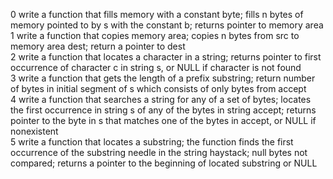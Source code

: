 0 write a function that fills memory with a constant byte; fills n bytes of memory pointed to by s with the constant b; returns pointer to memory area  
1 write a function that copies memory area; copies n bytes from src to memory area dest; return a pointer to dest  
2 write a function that locates a character in a string; returns pointer to first occurrence of character c in string s, or NULL if character is not found  
3 write a function that gets the length of a prefix substring; return number of bytes in initial segment of s which consists of only bytes from accept  
4 write a function that searches a string for any of a set of bytes; locates the first occurrence in string s of any of the bytes in string accept; returns pointer to the byte in s that matches one of the bytes in accept, or NULL if nonexistent  
5 write a function that locates a substring; the function finds the first occurrence of the substring needle in the string haystack; null bytes not compared; returns a pointer to the beginning of located substring or NULL  

